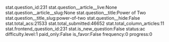 stat.question_id:231
stat.question__article__live:None
stat.question__article__slug:None
stat.question__title:Power of Two
stat.question__title_slug:power-of-two
stat.question__hide:False
stat.total_acs:21533
stat.total_submitted:46652
stat.total_column_articles:11
stat.frontend_question_id:231
stat.is_new_question:False
status:ac
difficulty.level:1
paid_only:False
is_favor:False
frequency:0
progress:0
